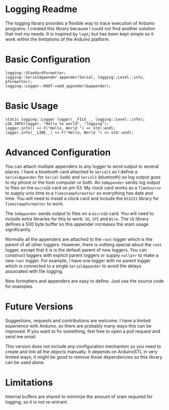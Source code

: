 # Logging Readme

The logging library provides a flexible way to trace execution of Arduino programs.
I created this library because I could not find another solution that met
my needs. It is inspired by `log4j` but has been kept simple so it work
within the limitations of the Arduino platform. 

# Basic Configuration

```
logging::StandardFormatter;
logging::SerialAppender appender(Serial, logging::Level::info, &formatter);
logging::Logger::ROOT->add_appender(&appender);
```

# Basic Usage

```
static logging::Logger logger(__FILE__, logging::Level::info);
LOG_INFO(logger, "Hello %s world", "logging");
logger.info() << F("Hello, World ") << std::endl;
logger.info(__LINE__) << F("Hello, World ") << std::endl;
```

# Advanced Configuration

You can attach multiple appenders to any logger to send output to several
places. I have a bluetooth card attached to `Serial3` so I define a
`SerialAppender` for `Serial` (usb) and `Serial3` (bluetooth) so log output
goes to my phone or the host computer or both. An `SdAppender` sends
log output to files on the `microSD` card on pin 53. My clock card works
as a `TimeSource` to supply unix time to a `TimestampFormatter` so everything
has date and time. You will need to install a clock card and include
the `DS3231` library for `TimestampFormatter` to work.

The `SdAppender` sends output to files on a `microSD` card. You will need to include
extra libraries for this to work: `SD`, `SPI` and `Wire`. The `SD` library defines
a 500 byte buffer so this appender increases the sram usage significantly.

Normally all the appenders are attached to the `root` logger which is 
the parent of all other loggers. However, there is nothing special about the 
`root` logger, except that it is is the default parent of new loggers. You can 
construct loggers with explicit parent loggers or supply `nullptr` to make a new 
`root` logger. For example, I have one logger with no parent logger which
is connected to a single `SerialAppender` to avoid the delays associated
with file logging.

New formatters and appenders are easy to define. Just use the source code
for examples.

# Future Versions

Suggestions, requests and contributions are welcome. I have a limited
experience with Arduino, so there are probably many ways this can be
improved. If you want to fix something, feel free to open a pull request
and send me email.

This version does not include any configuration mechanism so you need
to create and link all the objects manually. It depends on ArduinoSTL
in very limited ways; it might be good to remove those dependencies
so this library can be used alone.

# Limitations

Internal buffers are shared to minimize the amount of sram required for
logging, so it is not re-entrant.
